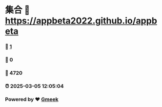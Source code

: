# 集合 :link: https://appbeta2022.github.io/appbeta 
### :page_facing_up: [1](https://appbeta2022.github.io/appbeta/tag.html) 
### :speech_balloon: 0 
### :hibiscus: 4720 
### :alarm_clock: 2025-03-05 12:05:04 
### Powered by :heart: [Gmeek](https://github.com/Meekdai/Gmeek)
